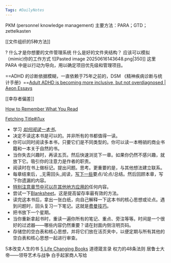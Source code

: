 ```yaml
---
Tags: #DailyNotes 
---
```


PKM (personnel knowledge management)
	主要方法：PARA；GTD；zettelkasten

[[文件组织的5种方法]]


 ? 什么才是你想要的文件管理系统
	 什么是好的文件夹结构？ 应该可以模拟（mimic)你的工作方式
	 ![[Pasted image 20250616143648.png|350]]
这里PARA 中是以行动为导向，用以确定项目优先级和管理项目。


==ADHD 的诊断依据模糊，一直依赖于75年之前的，DSM 《精神疾病诊断与统计手册》==[Adult ADHD is becoming more inclusive, but not overdiagnosed \| Aeon Essays](https://aeon.co/essays/adult-adhd-is-becoming-more-inclusive-but-not-overdiagnosed?utm_source=rss-feed)


[[幸存者偏差]]

[How to Remember What You Read](https://fs.blog/remember-books/)


[Fetching Title#i1ux](https://fs.blog/remembering-what-you-read/)
- 学习 _[如何阅读一本书](https://fs.blog/how-to-read-a-book/)_。
- 决定不读这本书是可以的。并非所有的书都值得一读。
- 你可以同时阅读多本书，只要它们是不同类型的。你可以读一本畅销的商业书籍和一本关于自然的书。
- 当你失去兴趣时，再读五页。然后快速浏览下一章。如果你仍然不感兴趣，就放下它。吸引你的注意力是作者的职责。
- 阅读时在书上做标记。提出问题。思考。更重要的是，与其他想法建立联系。
- 每章结束后，_无需回头_阅读，[写下一些](https://fs.blog/2013/05/how-to-retain-more-of-what-you-read/)要点/论点/总结。然后回顾本章，写下你遗漏的内容。
- [特别注意章节中可以在其他地方应用的](https://fs.blog/2013/05/how-to-retain-more-of-what-you-read/)任何内容。
- 尝试一下[Blanksheet](https://fs.blog/reading/)。这是提高留存率最有效的方法。
- 读完这本书后，拿出一张白纸，向自己解释一下这本书的核心思想或论点。遇到问题时，回头复习一下笔记。这就是[费曼技巧](https://fs.blog/2012/04/feynman-technique/)。
- 把书放下一个星期。
- 当你重新拿起书时，重读一遍你所有的笔记、重点、旁注等等。时间是一个很好的过滤器——哪些内容仍然重要？请在封面内侧注明页码。
- 存储您的空白表和核心思想，并将它们放在活页夹中，以便定期与所有其他的空白表和核心思想一起进行审查。




5本改变人生的书 [5 Life Changing Books](https://fs.blog/5-books-that-will-change-your-life/)
	道德箴言录
	权力的48条法则
	居鲁士大帝——领导艺术与战争
	白手起家商人写给